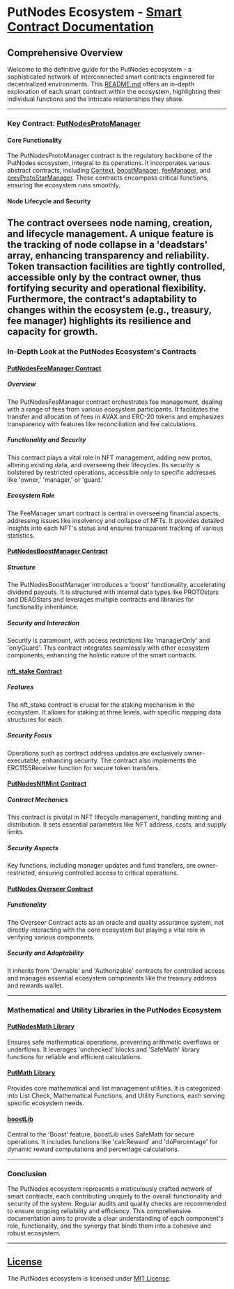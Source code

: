 # PutNodes Ecosystem - [Smart Contract Documentation](https://github.com/putkoff/PuTnodeContracts/blob/main/combined_documentation.txt)

## Comprehensive Overview

Welcome to the definitive guide for the PutNodes ecosystem - a sophisticated network of interconnected smart contracts engineered for decentralized environments. This [README.md](https://github.com/putkoff/PutNodeContracts/tree/main/README) offers an in-depth exploration of each smart contract within the ecosystem, highlighting their individual functions and the intricate relationships they share. 

---

### Key Contract: [PutNodesProtoManager](https://github.com/putkoff/PuTnodeContracts/tree/main/ProtoManager)

#### Core Functionality
The PutNodesProtoManager contract is the regulatory backbone of the PutNodes ecosystem, integral to its operations. It incorporates various abstract contracts, including [Context](https://github.com/putkoff/PuTnodeContracts/blob/main/README.md), [boostManager](https://github.com/putkoff/PuTnodeContracts/tree/main/BoostManager), [feeManager](https://github.com/putkoff/PuTnodeContracts/tree/main/FeeManager), and [prevProtoStarManager](https://github.com/putkoff/PuTnodeContracts/tree/main/ProtoManager). These contracts encompass critical functions, ensuring the ecosystem runs smoothly.

#### Node Lifecycle and Security
The contract oversees node naming, creation, and lifecycle management. A unique feature is the tracking of node collapse in a 'deadstars' array, enhancing transparency and reliability. Token transaction facilities are tightly controlled, accessible only by the contract owner, thus fortifying security and operational flexibility. Furthermore, the contract's adaptability to changes within the ecosystem (e.g., treasury, fee manager) highlights its resilience and capacity for growth.
---

### In-Depth Look at the PutNodes Ecosystem's Contracts

#### [PutNodesFeeManager Contract](https://github.com/putkoff/PuTnodeContracts/tree/main/FeeManager)
##### Overview
The PutNodesFeeManager contract orchestrates fee management, dealing with a range of fees from various ecosystem participants. It facilitates the transfer and allocation of fees in AVAX and ERC-20 tokens and emphasizes transparency with features like reconciliation and fee calculations.

##### Functionality and Security
This contract plays a vital role in NFT management, adding new protos, altering existing data, and overseeing their lifecycles. Its security is bolstered by restricted operations, accessible only to specific addresses like 'owner,' 'manager,' or 'guard.'

##### Ecosystem Role
The FeeManager smart contract is central in overseeing financial aspects, addressing issues like insolvency and collapse of NFTs. It provides detailed insights into each NFT's status and ensures transparent tracking of various statistics.

#### [PutNodesBoostManager Contract](https://github.com/putkoff/PuTnodeContracts/tree/main/BoostManager)
##### Structure
The PutNodesBoostManager introduces a 'boost' functionality, accelerating dividend payouts. It is structured with internal data types like PROTOstars and DEADStars and leverages multiple contracts and libraries for functionality inheritance.

##### Security and Interaction
Security is paramount, with access restrictions like 'managerOnly' and 'onlyGuard'. This contract integrates seamlessly with other ecosystem components, enhancing the holistic nature of the smart contracts.

#### [nft_stake Contract](https://github.com/putkoff/PuTnodeContracts/tree/main/NftStakingContract)
##### Features
The nft_stake contract is crucial for the staking mechanism in the ecosystem. It allows for staking at three levels, with specific mapping data structures for each.

##### Security Focus
Operations such as contract address updates are exclusively owner-executable, enhancing security. The contract also implements the ERC1155Receiver function for secure token transfers.

#### [PutNodesNftMint Contract](https://github.com/putkoff/PuTnodeContracts/tree/main/NFTMint)
##### Contract Mechanics
This contract is pivotal in NFT lifecycle management, handling minting and distribution. It sets essential parameters like NFT address, costs, and supply limits.

##### Security Aspects
Key functions, including manager updates and fund transfers, are owner-restricted, ensuring controlled access to critical operations.

#### [PutNodes Overseer Contract](https://github.com/putkoff/PuTnodeContracts/tree/main/Overseer)
##### Functionality
The Overseer Contract acts as an oracle and quality assurance system, not directly interacting with the core ecosystem but playing a vital role in verifying various components. 

##### Security and Adaptability
It inherits from 'Ownable' and 'Authorizable' contracts for controlled access and manages essential ecosystem components like the treasury address and rewards wallet.

---

### Mathematical and Utility Libraries in the PutNodes Ecosystem

#### [PutNodesMath Library](https://github.com/putkoff/PutNodeContracts/tree/main/MathLibrary)
Ensures safe mathematical operations, preventing arithmetic overflows or underflows. It leverages 'unchecked' blocks and 'SafeMath' library functions for reliable and efficient calculations.

#### [PutMath Library](https://github.com/putkoff/PuTnodeContracts/tree/main/PutMath)
Provides core mathematical and list management utilities. It is categorized into List Check, Mathematical Functions, and Utility Functions, each serving specific ecosystem needs.

#### [boostLib](https://github.com/putkoff/PuTnodeContracts/tree/main/BoostLib)
Central to the 'Boost' feature, boostLib uses SafeMath for secure operations. It includes functions like 'calcReward' and 'doPercentage' for dynamic reward computations and percentage calculations.

---

### Conclusion

The PutNodes ecosystem represents a meticulously crafted network of smart contracts, each contributing uniquely to the overall functionality and security of the system. Regular audits and quality checks are recommended to ensure ongoing reliability and efficiency. This comprehensive documentation aims to provide a clear understanding of each component's role, functionality, and the synergy that binds them into a cohesive and robust ecosystem.

---

## [License](https://github.com/putkoff/PutNodeContracts/tree/main/LICENSE)

The PutNodes ecosystem is licensed under [MIT License](https://github.com/putkoff/PuTnodeContracts/blob/main/LICENSE).

